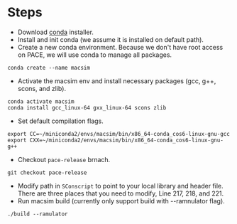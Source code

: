 # Steps
* Download [conda](https://docs.conda.io/en/latest/miniconda.html) installer.
* Install and init conda (we assume it is installed on default path).
* Create a new conda environment. Because we don't have root access on PACE, we will use conda to manage all packages.
```
conda create --name macsim
```
* Activate the macsim env and install necessary packages (gcc, g++, scons, and zlib).
```
conda activate macsim
conda install gcc_linux-64 gxx_linux-64 scons zlib
```
* Set default compilation flags.
```
export CC=~/miniconda2/envs/macsim/bin/x86_64-conda_cos6-linux-gnu-gcc
export CXX=~/miniconda2/envs/macsim/bin/x86_64-conda_cos6-linux-gnu-g++
```
* Checkout `pace-release` brnach.
```
git checkout pace-release
```
* Modify path in `SConscript` to point to your local library and header file. There are three places that you need to modify, Line 217, 218, and 221.
* Run macsim build (currently only support build with --ramnulator flag).
```
./build --ramulator
```
